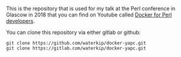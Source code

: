 
This is the repository that is used for my talk at the Perl conference in
Glascow in 2018 that you can find on Youtube called [Docker for Perl
developers](https://youtu.be/h_1Vy60ha7U).

You can clone this repository via either gitlab or github:

```
git clone https://github.com/waterkip/docker-yapc.git
git clone https://gitlab.com/waterkip/docker-yapc.git
```
